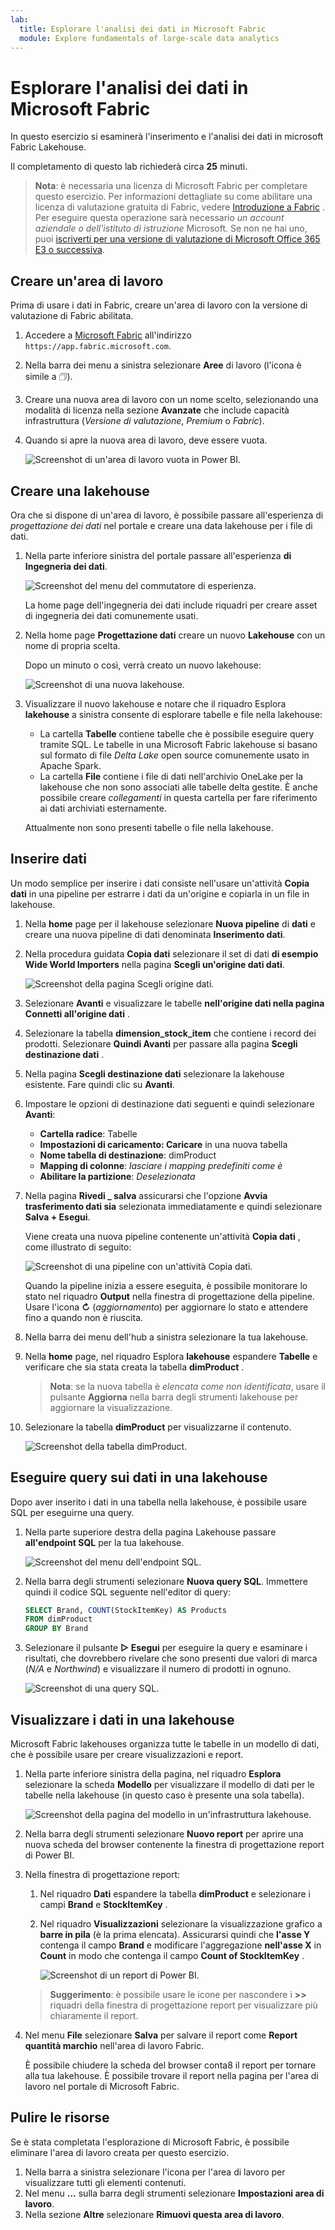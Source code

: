 ```yaml
---
lab:
  title: Esplorare l'analisi dei dati in Microsoft Fabric
  module: Explore fundamentals of large-scale data analytics
---
```


# Esplorare l'analisi dei dati in Microsoft Fabric

In questo esercizio si esaminerà l'inserimento e l'analisi dei dati in microsoft Fabric Lakehouse.

Il completamento di questo lab richiederà circa **25** minuti.

> **Nota**: è necessaria una licenza di Microsoft Fabric per completare questo esercizio. Per informazioni dettagliate su come abilitare una licenza di valutazione gratuita di Fabric, vedere [Introduzione a Fabric](https://learn.microsoft.com/fabric/get-started/fabric-trial) . Per eseguire questa operazione sarà necessario *un account* *aziendale o dell'istituto di istruzione* Microsoft. Se non ne hai uno, puoi [iscriverti per una versione di valutazione di Microsoft Office 365 E3 o successiva](https://www.microsoft.com/microsoft-365/business/compare-more-office-365-for-business-plans).

## Creare un'area di lavoro

Prima di usare i dati in Fabric, creare un'area di lavoro con la versione di valutazione di Fabric abilitata.

1. Accedere a [Microsoft Fabric](https://app.fabric.microsoft.com) all'indirizzo `https://app.fabric.microsoft.com`.
2. Nella barra dei menu a sinistra selezionare **Aree** di lavoro (l'icona è simile a &#128455;).
3. Creare una nuova area di lavoro con un nome scelto, selezionando una modalità di licenza nella sezione **Avanzate** che include capacità infrastruttura (*Versione di valutazione*, *Premium* o *Fabric*).
4. Quando si apre la nuova area di lavoro, deve essere vuota.

    ![Screenshot di un'area di lavoro vuota in Power BI.](./Images/new-workspace.png)

## Creare una lakehouse

Ora che si dispone di un'area di lavoro, è possibile passare all'esperienza di *progettazione dei dati* nel portale e creare una data lakehouse per i file di dati.

1. Nella parte inferiore sinistra del portale passare all'esperienza **di Ingegneria dei dati**.

    ![Screenshot del menu del commutatore di esperienza.](./images/fabric-switcher.png)

    La home page dell'ingegneria dei dati include riquadri per creare asset di ingegneria dei dati comunemente usati.

2. Nella home page **Progettazione dati** creare un nuovo **Lakehouse** con un nome di propria scelta.

    Dopo un minuto o così, verrà creato un nuovo lakehouse:

    ![Screenshot di una nuova lakehouse.](./Images/new-lakehouse.png)

3. Visualizzare il nuovo lakehouse e notare che il riquadro Esplora **lakehouse** a sinistra consente di esplorare tabelle e file nella lakehouse:
    - La cartella **Tabelle** contiene tabelle che è possibile eseguire query tramite SQL. Le tabelle in una Microsoft Fabric lakehouse si basano sul formato di file *Delta Lake* open source comunemente usato in Apache Spark.
    - La cartella **File** contiene i file di dati nell'archivio OneLake per la lakehouse che non sono associati alle tabelle delta gestite. È anche possibile creare *collegamenti* in questa cartella per fare riferimento ai dati archiviati esternamente.

    Attualmente non sono presenti tabelle o file nella lakehouse.

## Inserire dati

Un modo semplice per inserire i dati consiste nell'usare un'attività **Copia dati** in una pipeline per estrarre i dati da un'origine e copiarla in un file in lakehouse.

1. Nella **home** page per il lakehouse selezionare **Nuova pipeline** di **dati** e creare una nuova pipeline di dati denominata **Inserimento dati**.
1. Nella procedura guidata **Copia dati** selezionare il set di dati **di esempio Wide World Importers** nella pagina **Scegli un'origine dati dati**.

    ![Screenshot della pagina Scegli origine dati.](./Images/choose-data-source.png)

1. Selezionare **Avanti** e visualizzare le tabelle **nell'origine dati nella pagina Connetti all'origine dati** .
1. Selezionare la tabella **dimension_stock_item** che contiene i record dei prodotti. Selezionare **Quindi Avanti** per passare alla pagina **Scegli destinazione dati** .
1. Nella pagina **Scegli destinazione dati** selezionare la lakehouse esistente. Fare quindi clic su **Avanti**.
1. Impostare le opzioni di destinazione dati seguenti e quindi selezionare **Avanti**:
    - **Cartella radice**: Tabelle
    - **Impostazioni di caricamento: Caricare** in una nuova tabella
    - **Nome tabella di destinazione**: dimProduct
    - **Mapping di colonne**: *lasciare i mapping predefiniti come è*
    - **Abilitare la partizione**: *Deselezionata*
1. Nella pagina **Rivedi _ salva** assicurarsi che l'opzione **Avvia trasferimento dati sia** selezionata immediatamente e quindi selezionare **Salva + Esegui**.

    Viene creata una nuova pipeline contenente un'attività **Copia dati** , come illustrato di seguito:

    ![Screenshot di una pipeline con un'attività Copia dati.](./Images/copy-data-pipeline.png)

    Quando la pipeline inizia a essere eseguita, è possibile monitorare lo stato nel riquadro **Output** nella finestra di progettazione della pipeline. Usare l'icona **&#8635;** (*aggiornamento*) per aggiornare lo stato e attendere fino a quando non è riuscita.

1. Nella barra dei menu dell'hub a sinistra selezionare la tua lakehouse.
1. Nella **home** page, nel riquadro Esplora **lakehouse** espandere **Tabelle** e verificare che sia stata creata la tabella **dimProduct** .

    > **Nota**: se la nuova tabella è *elencata come non identificata*, usare il pulsante **Aggiorna** nella barra degli strumenti lakehouse per aggiornare la visualizzazione.

1. Selezionare la tabella **dimProduct** per visualizzarne il contenuto.

    ![Screenshot della tabella dimProduct.](./images/dimProduct.png)

## Eseguire query sui dati in una lakehouse

Dopo aver inserito i dati in una tabella nella lakehouse, è possibile usare SQL per eseguirne una query.

1. Nella parte superiore destra della pagina Lakehouse passare **all'endpoint SQL** per la tua lakehouse.

    ![Screenshot del menu dell'endpoint SQL.](./images/endpoint-switcher.png)

1. Nella barra degli strumenti selezionare **Nuova query SQL**. Immettere quindi il codice SQL seguente nell'editor di query:

    ```sql
    SELECT Brand, COUNT(StockItemKey) AS Products
    FROM dimProduct
    GROUP BY Brand
    ```

1. Selezionare il pulsante **&#9655; Esegui** per eseguire la query e esaminare i risultati, che dovrebbero rivelare che sono presenti due valori di marca (*N/A* e *Northwind*) e visualizzare il numero di prodotti in ognuno.

    ![Screenshot di una query SQL.](./images/sql-query.png)

## Visualizzare i dati in una lakehouse

Microsoft Fabric lakehouses organizza tutte le tabelle in un modello di dati, che è possibile usare per creare visualizzazioni e report.

1. Nella parte inferiore sinistra della pagina, nel riquadro **Esplora** selezionare la scheda **Modello** per visualizzare il modello di dati per le tabelle nella lakehouse (in questo caso è presente una sola tabella).

    ![Screenshot della pagina del modello in un'infrastruttura lakehouse.](./images/fabric-model.png)

1. Nella barra degli strumenti selezionare **Nuovo report** per aprire una nuova scheda del browser contenente la finestra di progettazione report di Power BI.
1. Nella finestra di progettazione report:
    1. Nel riquadro **Dati** espandere la tabella **dimProduct** e selezionare i campi **Brand** e **StockItemKey** .
    1. Nel riquadro **Visualizzazioni** selezionare la visualizzazione grafico a **barre in pila** (è la prima elencata). Assicurarsi quindi che **l'asse Y** contenga il campo **Brand** e modificare l'aggregazione **nell'asse X** in **Count** in modo che contenga il campo **Count of StockItemKey** .
    
        ![Screenshot di un report di Power BI.](./images/fabric-report.png)

    > **Suggerimento**: è possibile usare le icone per nascondere i **>>** riquadri della finestra di progettazione report per visualizzare più chiaramente il report.

1. Nel menu **File** selezionare **Salva** per salvare il report come **Report quantità marchio** nell'area di lavoro Fabric.

    È possibile chiudere la scheda del browser conta8 il report per tornare alla tua lakehouse. È possibile trovare il report nella pagina per l'area di lavoro nel portale di Microsoft Fabric.

## Pulire le risorse

Se è stata completata l'esplorazione di Microsoft Fabric, è possibile eliminare l'area di lavoro creata per questo esercizio.

1. Nella barra a sinistra selezionare l'icona per l'area di lavoro per visualizzare tutti gli elementi contenuti.
2. Nel menu **...** sulla barra degli strumenti selezionare **Impostazioni area di lavoro**.
3. Nella sezione **Altre** selezionare **Rimuovi questa area di lavoro**.
